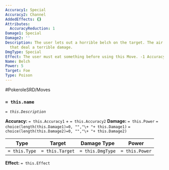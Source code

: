 ```yaml
---
Accuracy1: Special
Accuracy2: Channel
AddedEffects: {}
Attributes:
  AccuracyReduction: 1
Damage1: Special
Damage2: ''
Description: The user lets out a horrible belch on the target. The air contains toxins
  that deal a terrible damage.
DmgType: Special
Effect: The user must eat something before using this Move. -1 Accuracy.
Name: Belch
Power: 5
Target: Foe
Type: Poison
---
```


#PokeroleSRD/Moves

### `= this.name` 
*`= this.Description`*

**Accuracy:** `= this.Accuracy1` + `= this.Accuracy2`
**Damage:** `= this.Power` `= choice(length(this.Damage1)=0, "","\+ "+ this.Damage1)` `= choice(length(this.Damage2)=0, "","\+ "+ this.Damage2)`

| Type          | Target          | Damage Type          | Power          |
| ------------- | --------------- | ---------------- | -------------- |
| `= this.Type` | `= this.Target` | `= this.DmgType` | `= this.Power` | 

**Effect:** `= this.Effect`